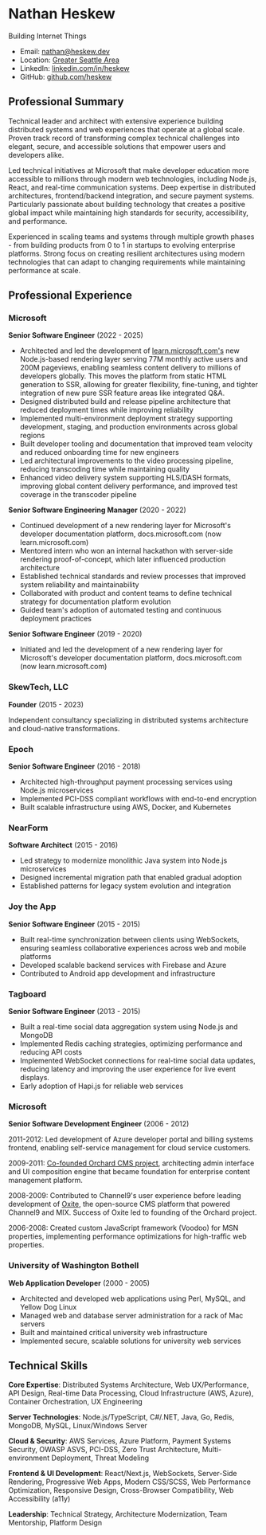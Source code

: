 # Nathan Heskew

Building Internet Things

- Email: [nathan@heskew.dev](mailto:nathan@heskew.dev)
- Location: [Greater Seattle Area](https://www.google.com/maps/place/Seattle+Metropolitan+Area,+WA/@47.5061384,-123.1988914,538045m/data=!3m2!1e3!4b1!4m6!3m5!1s0x54907b72dfbd79f3:0x35b57dcd99e57e0e!8m2!3d47.6061031!4d-122.3320534!16zL20vMDM3MHZ5)
- LinkedIn: [linkedin.com/in/heskew](https://linkedin.com/in/heskew)
- GitHub: [github.com/heskew](https://github.com/heskew)

## Professional Summary

Technical leader and architect with extensive experience building distributed systems and web experiences that operate at a global scale. Proven track record of transforming complex technical challenges into elegant, secure, and accessible solutions that empower users and developers alike.

Led technical initiatives at Microsoft that make developer education more accessible to millions through modern web technologies, including Node.js, React, and real-time communication systems. Deep expertise in distributed architectures, frontend/backend integration, and secure payment systems. Particularly passionate about building technology that creates a positive global impact while maintaining high standards for security, accessibility, and performance.

Experienced in scaling teams and systems through multiple growth phases - from building products from 0 to 1 in startups to evolving enterprise platforms. Strong focus on creating resilient architectures using modern technologies that can adapt to changing requirements while maintaining performance at scale.

## Professional Experience

### Microsoft

**Senior Software Engineer** (2022 - 2025)

- Architected and led the development of [learn.microsoft.com's](https://learn.microsoft.com/) new Node.js-based rendering layer serving 77M monthly active users and 200M pageviews, enabling seamless content delivery to millions of developers globally. This moves the platform from static HTML generation to SSR, allowing for greater flexibility, fine-tuning, and tighter integration of new pure SSR feature areas like integrated Q&A.
- Designed distributed build and release pipeline architecture that reduced deployment times while improving reliability
- Implemented multi-environment deployment strategy supporting development, staging, and production environments across global regions
- Built developer tooling and documentation that improved team velocity and reduced onboarding time for new engineers
- Led architectural improvements to the video processing pipeline, reducing transcoding time while maintaining quality
- Enhanced video delivery system supporting HLS/DASH formats, improving global content delivery performance, and improved test coverage in the transcoder pipeline

**Senior Software Engineering Manager** (2020 - 2022)

- Continued development of a new rendering layer for Microsoft's developer documentation platform, docs.microsoft.com (now learn.microsoft.com)
- Mentored intern who won an internal hackathon with server-side rendering proof-of-concept, which later influenced production architecture
- Established technical standards and review processes that improved system reliability and maintainability
- Collaborated with product and content teams to define technical strategy for documentation platform evolution
- Guided team's adoption of automated testing and continuous deployment practices

**Senior Software Engineer** (2019 - 2020)

- Initiated and led the development of a new rendering layer for Microsoft's developer documentation platform, docs.microsoft.com (now learn.microsoft.com)

### SkewTech, LLC

**Founder** (2015 - 2023)

Independent consultancy specializing in distributed systems architecture and cloud-native transformations.

### Epoch

**Senior Software Engineer** (2016 - 2018)

- Architected high-throughput payment processing services using Node.js microservices
- Implemented PCI-DSS compliant workflows with end-to-end encryption
- Built scalable infrastructure using AWS, Docker, and Kubernetes

### NearForm

**Software Architect** (2015 - 2016)

- Led strategy to modernize monolithic Java system into Node.js microservices
- Designed incremental migration path that enabled gradual adoption
- Established patterns for legacy system evolution and integration

### Joy the App

**Senior Software Engineer** (2015 - 2015)

- Built real-time synchronization between clients using WebSockets, ensuring seamless collaborative experiences across web and mobile platforms
- Developed scalable backend services with Firebase and Azure
- Contributed to Android app development and infrastructure

### Tagboard

**Senior Software Engineer** (2013 - 2015)

- Built a real-time social data aggregation system using Node.js and MongoDB
- Implemented Redis caching strategies, optimizing performance and reducing API costs
- Implemented WebSocket connections for real-time social data updates, reducing latency and improving the user experience for live event displays.
- Early adoption of Hapi.js for reliable web services

### Microsoft

**Senior Software Development Engineer** (2006 - 2012)

2011-2012: Led development of Azure developer portal and billing systems frontend, enabling self-service management for cloud service customers.

2009-2011: [Co-founded Orchard CMS project](https://docs.orchardcore.net/projects/O1/en/latest/Documentation/Frequently-asked-questions/#what-about-oxite-arent-they-building-a-cms-application-too-how-does-oxite-relate-to-the-orchard-effort), architecting admin interface and UI composition engine that became foundation for enterprise content management platform.

2008-2009: Contributed to Channel9's user experience before leading development of [Oxite](https://arstechnica.com/information-technology/2008/12/microsoft-releases-open-source-cms-oxite-to-developers/), the open-source CMS platform that powered Channel9 and MIX. Success of Oxite led to founding of the Orchard project.

2006-2008: Created custom JavaScript framework (Voodoo) for MSN properties, implementing performance optimizations for high-traffic web properties.

### University of Washington Bothell

**Web Application Developer** (2000 - 2005)

- Architected and developed web applications using Perl, MySQL, and Yellow Dog Linux
- Managed web and database server administration for a rack of Mac servers
- Built and maintained critical university web infrastructure
- Implemented secure, scalable solutions for university web services

## Technical Skills

**Core Expertise**: Distributed Systems Architecture, Web UX/Performance, API Design, Real-time Data Processing, Cloud Infrastructure (AWS, Azure), Container Orchestration, UX Engineering

**Server Technologies**: Node.js/TypeScript, C#/.NET, Java, Go, Redis, MongoDB, MySQL, Linux/Windows Server

**Cloud & Security**: AWS Services, Azure Platform, Payment Systems Security, OWASP ASVS, PCI-DSS, Zero Trust Architecture, Multi-environment Deployment, Threat Modeling

**Frontend & UI Development**: React/Next.js, WebSockets, Server-Side Rendering, Progressive Web Apps, Modern CSS/SCSS, Web Performance Optimization, Responsive Design, Cross-Browser Compatibility, Web Accessibility (a11y)

**Leadership**: Technical Strategy, Architecture Modernization, Team Mentorship, Platform Design